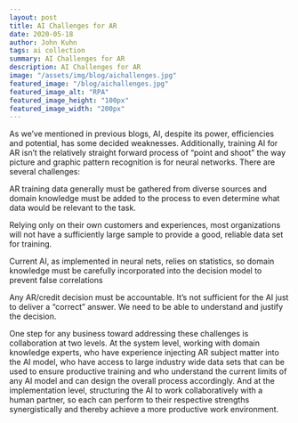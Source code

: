 ```yaml
---
layout: post
title: AI Challenges for AR
date: 2020-05-18
author: John Kuhn
tags: ai collection
summary: AI Challenges for AR
description: AI Challenges for AR
image: "/assets/img/blog/aichallenges.jpg"
featured_image: "/blog/aichallenges.jpg"
featured_image_alt: "RPA"
featured_image_height: "100px"
featured_image_width: "200px"
---
```


As we’ve mentioned in previous blogs, AI, despite its power, efficiencies and potential, has some decided weaknesses.  Additionally, training AI for AR isn’t the relatively straight forward process of “point and shoot” the way picture and graphic pattern recognition is for neural networks.  There are several challenges:

AR training data generally must be gathered from diverse sources and domain knowledge must be added to the process to even determine what data would be relevant to the task. 

Relying only on their own customers and experiences, most organizations will not have a sufficiently large sample to provide a good, reliable data set for training.

Current AI, as implemented in neural nets, relies on statistics, so domain knowledge must be carefully incorporated into the decision model to prevent false correlations

Any AR/credit decision must be accountable.  It’s not sufficient for the AI just to deliver a “correct” answer.  We need to be able to understand and justify the decision.

One step for any business toward addressing these challenges is collaboration at two levels.   At the system level, working with domain knowledge experts, who have experience injecting AR subject matter into the AI model, who have access to large industry wide data sets that can be used to ensure productive training and who understand the current limits of any AI model and can design the overall process accordingly.  And at the implementation level, structuring the AI to work collaboratively with a human partner, so each can perform to their respective strengths synergistically and thereby achieve a more productive work environment.  




